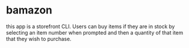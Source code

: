 # bamazon

this app is a storefront CLI. Users can buy items if they are in stock by selecting an item number when prompted and then a quantity of that item that they wish to purchase.
